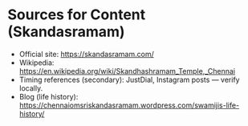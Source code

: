 # Sources for Content (Skandasramam)
- Official site: https://skandasramam.com/
- Wikipedia: https://en.wikipedia.org/wiki/Skandhashramam_Temple,_Chennai
- Timing references (secondary): JustDial, Instagram posts — verify locally.
- Blog (life history): https://chennaiomsriskandasramam.wordpress.com/swamijis-life-history/
